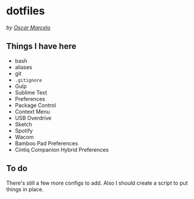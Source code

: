 # dotfiles
*by [Oscar Marcelo](http://oscarmarcelo.com)*

## Things I have here

 - bash
  - aliases
 - git
  - `.gitignore`
 - Gulp
 - Sublime Text
  - Preferences
  - Package Control
  - Context Menu
 - USB Overdrive
  - Sketch
  - Spotify
 - Wacom
  - Bamboo Pad Preferences
  - Cintiq Companion Hybrid Preferences

## To do

There's still a few more configs to add. Also I should create a script to put things in place.